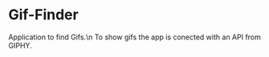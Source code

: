 # Gif-Finder
Application to find Gifs.\n
To show gifs the app is conected with an API from GIPHY. 

